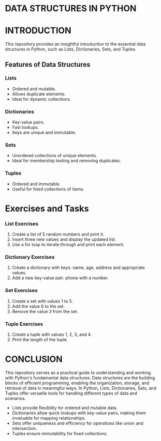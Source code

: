 # DATA STRUCTURES IN PYTHON
# INTRODUCTION
This repository provides an insightful introduction to the essential data structures in Python, such as Lists, Dictionaries, Sets, and Tuples.
## Features of Data Structures
### Lists
* Ordered and mutable.
* Allows duplicate elements.
* Ideal for dynamic collections.
### Dictionaries
* Key-value pairs.
* Fast lookups.
* Keys are unique and immutable.
### Sets
* Unordered collections of unique elements.
* Ideal for membership testing and removing duplicates.
### Tuples
* Ordered and immutable.
* Useful for fixed collections of items.

# Exercises and Tasks
### List Exercises
1. Create a list of 5 random numbers and print it.
2. Insert three new values and display the updated list.
3. Use a for loop to iterate through and print each element.
### Dictionary Exercises
1. Create a dictionary with keys: name, age, address and appropriate values.
2. Add a new key-value pair: phone with a number.
### Set Exercises
1. Create a set with values 1 to 5.
2. Add the value 6 to the set.
3. Remove the value 3 from the set.
### Tuple Exercises
1. Create a tuple with values 1, 2, 3, and 4.
2. Print the length of the tuple.

# CONCLUSION
This repository serves as a practical guide to understanding and working with Python's fundamental data structures. 
Data structures are the building blocks of efficient programming, enabling the organization, storage, and retrieval of data in meaningful ways. In Python, Lists, Dictionaries, Sets, and Tuples offer versatile tools for handling different types of data and scenarios.

* Lists provide flexibility for ordered and mutable data.
* Dictionaries allow quick lookups with key-value pairs, making them invaluable for mapping relationships.
* Sets offer uniqueness and efficiency for operations like union and intersection.
* Tuples ensure immutability for fixed collections.
